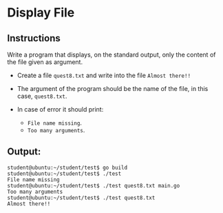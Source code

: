 # Display File

## Instructions

Write a program that displays, on the standard output, only the content of the file given as argument.

- Create a file `quest8.txt` and write into the file `Almost there!!`

- The argument of the program should be the name of the file, in this case, `quest8.txt`.

- In case of error it should print:
    - `File name missing`.
    - `Too many arguments`.

## Output:

```console
student@ubuntu:~/student/test$ go build
student@ubuntu:~/student/test$ ./test
File name missing
student@ubuntu:~/student/test$ ./test quest8.txt main.go
Too many arguments
student@ubuntu:~/student/test$ ./test quest8.txt
Almost there!!
```
